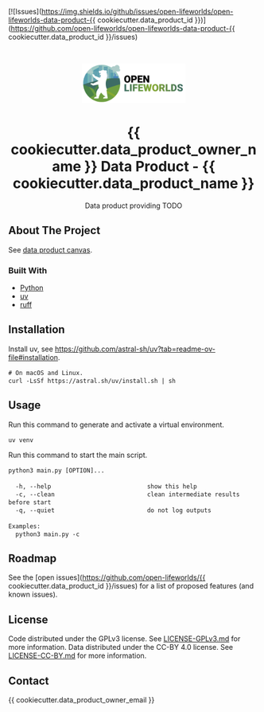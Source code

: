 [![Issues](https://img.shields.io/github/issues/open-lifeworlds/open-lifeworlds-data-product-{{ cookiecutter.data_product_id }})](https://github.com/open-lifeworlds/open-lifeworlds-data-product-{{ cookiecutter.data_product_id }}/issues)

<br />
<p align="center">
  <a href="https://github.com/open-lifeworlds/open-lifeworlds-data-product-{{ cookiecutter.data_product_id }}">
    <img src="logo_with_text.png" alt="Logo" height="80">
  </a>

  <h1 align="center">{{ cookiecutter.data_product_owner_name }} Data Product - {{ cookiecutter.data_product_name }}</h1>

  <p align="center">
    Data product providing TODO</a>
  </p>
</p>

## About The Project

See [data product canvas](docs/data-product-canvas.md).

### Built With

* [Python](https://www.python.org/)
* [uv](https://docs.astral.sh/uv/)
* [ruff](https://docs.astral.sh/ruff/)

## Installation

Install uv, see https://github.com/astral-sh/uv?tab=readme-ov-file#installation.

```shell
# On macOS and Linux.
curl -LsSf https://astral.sh/uv/install.sh | sh
```

## Usage

Run this command to generate and activate a virtual environment.

```shell
uv venv
```

Run this command to start the main script.

```shell
python3 main.py [OPTION]...

  -h, --help                           show this help
  -c, --clean                          clean intermediate results before start
  -q, --quiet                          do not log outputs

Examples:
  python3 main.py -c
```

## Roadmap

See the [open issues](https://github.com/open-lifeworlds/{{ cookiecutter.data_product_id }}/issues) for a list of
proposed features (and
known issues).

## License

Code distributed under the GPLv3 license. See [LICENSE-GPLv3.md](./LICENSE-GPL) for more information.
Data distributed under the CC-BY 4.0 license. See [LICENSE-CC-BY.md](./LICENSE-CC-BY.md) for more information.

## Contact

{{ cookiecutter.data_product_owner_email }}
